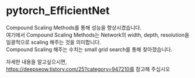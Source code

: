 # pytorch_EfficientNet

Compound Scaling Methods를 통해 성능을 향상시켰습니다.  
여기에서 Compound Scaling Methods는 Network의 width, depth, resolution을 일괄적으로 scaling 해주는 것을 의미합니다.  
Compound Scaling 해주는 수치는 small grid search를 통해 찾아졌습니다.
  
자세한 내용을 알고싶으시면,  
https://deepseow.tistory.com/25?category=947210를 참고해 주십시오
